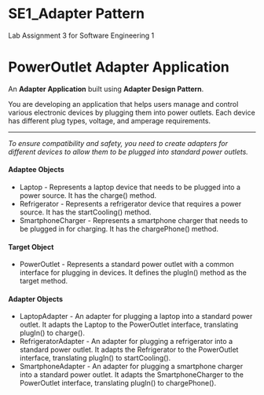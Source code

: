 # SE1_Adapter Pattern
Lab Assignment 3 for Software Engineering 1

# PowerOutlet Adapter Application 

An **Adapter Application** built using  **Adapter Design Pattern**.  

You are developing an application that helps users manage and control various electronic devices by plugging them into power outlets. 
Each device has different plug types, voltage, and amperage requirements. 

---
*To ensure compatibility and safety, you need to create adapters for different devices to allow them to be plugged into standard power outlets.*

#### Adaptee Objects
- Laptop - Represents a laptop device that needs to be plugged into a power source. It has the charge() method.
- Refrigerator - Represents a refrigerator device that requires a power source. It has the startCooling() method.
- SmartphoneCharger - Represents a smartphone charger that needs to be plugged in for charging. It has the chargePhone() method.

#### Target Object
- PowerOutlet - Represents a standard power outlet with a common interface for plugging in devices. It defines the plugIn() method as the target method.

#### Adapter Objects
- LaptopAdapter - An adapter for plugging a laptop into a standard power outlet. It adapts the Laptop to the PowerOutlet interface, translating plugIn() to charge().
- RefrigeratorAdapter - An adapter for plugging a refrigerator into a standard power outlet. It adapts the Refrigerator to the PowerOutlet interface, translating plugIn() to startCooling().
- SmartphoneAdapter - An adapter for plugging a smartphone charger into a standard power outlet. It adapts the SmartphoneCharger to the PowerOutlet interface, translating plugIn() to chargePhone().


